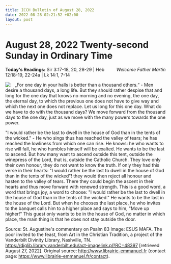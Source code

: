 ```yaml
---
title: ICCH Bulletin of August 28, 2022
date: 2022-08-28 02:21:52 +02:00
layout: post
---
```


# August 28, 2022 Twenty-second Sunday in Ordinary Time
<span style="float: right"><em>Welcome Father Martin</em></span>
**Today's Readings:** Sir 3:17-18, 20, 28-29 | Heb 12:18-19, 22-24a | Lk 14:1, 7-14


<img style="float: left; margin-right: 1em;" src="https://diglib.library.vanderbilt.edu/cdri/jpeg/Mafa065.jpg">

„For one day in your halls is better than a thousand others.“ - Men desire a thousand days, a long life. But they should rather despise that and long for the one day that knows no morning and no evening, the one day, the eternal day, to which the previous one does not have to give way and which the next one does not replace. Let us long for this one day. What do we have to do with the thousand days? We move forward from the thousand days to the one day, just as we move with the many powers towards the one power.

"I would rather be the last to dwell in the house of God than in the tents of the wicked." - He who sings thus has reached the valley of tears; he has reached the lowliness from which one can rise. He knows: he who wants to rise will fall, he who humbles himself will be exalted. He wants to be the last to ascend. But how many want to ascend outside this tent, outside the winepress of the Lord, that is, outside the Catholic Church. They love only their own honour, they do not want to know the truth. If only they had this verse in their hearts: "I would rather be the last to dwell in the house of God than in the tents of the wicked"! they would then reject all honour and hasten to the valley of tears. There they could begin the ascent in their hearts and thus move forward with renewed strength. This is a good word, a word that brings joy, a word to choose: "I would rather be the last to dwell in the house of God than in the tents of the wicked." He wants to be the last in the house of the Lord. But when he chooses the last place, he who invites to the banquet calls him to a higher place and says to him, "Move up higher!" This guest only wants to be in the house of God, no matter in which place, the main thing is that he does not stay outside the door.


Source: St. Augustine's commentary on Psalm 83 
Image: ESUS MAFA. The poor invited to the feast, from Art in the Christian Tradition, a project of the Vanderbilt Divinity Library, Nashville, TN. https://diglib.library.vanderbilt.edu/act-imagelink.pl?RC=48397 [retrieved August 27, 2022]. Original source: http://www.librairie-emmanuel.fr (contact page: https://www.librairie-emmanuel.fr/contact). 




